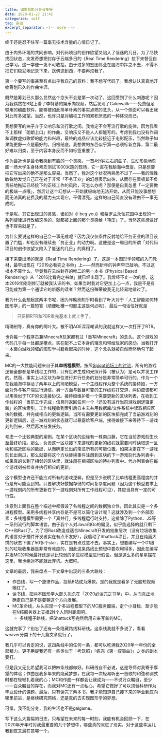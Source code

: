 ```yaml
---
title: 如果我能分身该多好
date: 2020-01-27 11:41
categories: self
tag: 杂谈
excerpt_separator: <!-- more -->
---
```


终于还是忍不住写一篇毫无技术含量的心情日记了。

由于内外环境的共同影响，对代码项目的创作欲望又陷入了低迷的几日。为了尽快找回状态，突发奇想把封存于云端多日的《Real Time Rendering》拉下来督促自己学习。这一学便一发不可收拾。由于过多的宏图伟业在脑海中挥之不去，不得不把它们稳妥地记录下来，送佛送到西，不要再烦我了。

<!-- more -->

第一个要写的事甚至有点出乎我自己的意料：我不想写代码了。我想认认真真地开始筹划已久的作曲生涯。

既然是筹划已久那么显然这个念头不会是第一次动了。这回受到了什么刺激呢？因为我偶然在B站上看了李特基的娱乐向视频，然后发现了Cakewalk——免费但足够用的编曲软件。能够被如此简单朴素的事实点燃的念头，从一个侧面可以看出我对此有多渴望。当然，也许只是对编程工作的累积厌恶的一种体现而已。

我想要写的曲子介于交响乐和流行歌之间。我肯定不会写流行歌的旋律，因为我看不上那样「朗朗上口」的作曲。交响乐又不是人人都能写的。考虑到我也没有作词和调教虚拟歌姬的能力和兴趣，最终的成品应该比较接近于电影配乐，当然路子如果能更野一点是最好的。归根结底，我想做的东西似乎第一必须标新立异，第二最好难以归类，至于内容本身反而不如标签重要了。

作为最近也是最令我感到有趣的一个灵感，一首4分钟左右的曲子，生动形象地刻画一场大学生身体素质测试1000米跑的现场，它一直在我脑海中盘旋，只是想要把它写出来的确不是那么容易。当然了，我对这个状况再熟悉不过了——我的理性敏锐地发觉自己正在对于非常「不务正业」的幻想表示向往，从而存在着极其不负责任地拖延已经接下的正经工作的风险，可怎么办呢？那便是自我怂恿「一定要做的极端一点哦」，然后让这个幻想从一开始就极端地无法开始，从而只能没事想想而无法真的花费我的精力去实现它。干得漂亮。这样的自己简直没有理由不一事无成呢。

于是呢，其它出现过的灵感，诸如对《I beg you》和紫罗兰永恒花园中出现的一系列旋律进行改编这类的，就都被上面的那个灵感给「艳压」了。当然这些想做好也不容易就是了。

为什么要说这样的自己会一事无成呢？因为我仅仅条件反射地给不务正业的项目设置了门槛，却也没有继续去「务正业」的动力啊。这便是这一周目的所谓「对代码项目的创作欲望又陷入了低迷的几日」的真相了。

接下来要出场的就是《Real Time Rendering》了。这是一本图形学领域的入门教材，最早出现在「2019必看完之书单」上——然而新年的钟声早已敲响。不过这根本不算什么，毕竟我在云端封存的唯二的另一本书《Physical Based Rendering》从「2016比看完之书单」就已经出现了。我曾经不止一次的想，这本2016年刚刚修订就被我认识的书，如果当时我对它更加上心一点，我是不是有可能成为第一个通读它的新版的读者？然而这份殊荣被我无比轻易地错过了。

我为什么会想起这两本书呢，因为昨晚刷知乎时看到了叶大对于「人工智能如何转图形学」的一篇短答（顺便吐槽一句题主这是何必呢），最后一句话恰好就是

> 只要把RTR和PBR看完基本上就上手了。

精确制导，真有你的啊叶大。被不明AOE深深嘲讽的我就这样又一次打开了RTR。

也许每一个程序员兼Minecraft玩家都有过「重写Minecraft」的念头。这个游戏的代码几乎每一处都是槽点，实在配不上它本身的理念和带给玩家的感动。当我打开一本面向游戏领域的图形学书籍看起来的时候，这个念头就被自然而然地勾了起来。

MC的一大性能问题来自于其**单线程模型**。按照[Spigot论坛上的讨论][1]，所有的游戏逻辑全部都是单线程工作的，只有世界生成和光照计算（被认为）是可以并发工作的。然而，事实上以区块为单位进行并行任务的划分是非常简单可行的。作为一个在我脑海中存活了两年以上的简陋模型，一个主线程作为整个系统的接待娘，一方面对外与客户端进行通信，另一方面与数目可变的工作线程打交道，两边应该都可以用类似于TCP的长连接协议。接待娘维护着一个需要更新的区块列表，在收到工作线程的「当前工作完成」信息时返回任何一个「还没有进行当前游戏刻逻辑更新」的区块索引，工作线程收到索引后自主去共用数据库/文件系统中读取相应区块的数据，并完成相应的更新逻辑。当所有需要更新的区块都完成了当前游戏刻的更新逻辑后，这一游戏刻的状态就可以暴露给客户端，接待娘接下来等待下一游戏刻的到来，然后再次分发任务。

考虑一个比较典型的案例。在某个区块的边缘有一株南瓜藤，它在当前游戏刻生长至最终阶段。那么，负责这一区块接下来游戏刻更新的线程就需要同时读取这一区块和临近区块的数据，从而确定长出的南瓜所有的可能位置。如果决定在下一游戏刻长出南瓜，那么就要将这个方块替换事件注册到区块的下一游戏刻代办列表中。如果真的长到了相邻的区块里，就注册在相邻区块的待办列表中。代办列表会在每个游戏刻被检查并执行相应的更新。

这个模型也许还不能应对所有的游戏逻辑，但是至少说明了比单线程更高程度的并行是有可能达到的。只要解决好数据存储的时间复杂度问题（因为这个模型要求上一游戏刻内的所有更新在下一游戏刻对所有工作线程可见），其应当具有一定的可行性。

[1]: https://www.spigotmc.org/threads/to-what-extent-is-minecraft-multi-threaded.376015/

注意到上面我在整个描述中都假设了各线程之间的数据独立性，因此其实是一个多进程模型。采用多线程共享内存是不是可以简化设计呢？这就涉及到一个外部因素：多线程模型需要一个「真并行」多线程运行时支持，这排除了Python、JS等一系列流行的脚本语言。由于我个人对Java和Go的偏见，似乎能选择的就只剩下C++和Rust了。为了将Rust改造成适合Minecraft开发的抽象层次（没有垃圾收集的语言对于插件开发者实在有点不友好），我启动了Shattuck项目，并且在纯画大饼的状态下骗了50多个star，实在是有点过意不去。事实上，想要编写一个G1级别的垃圾收集器是非常有难度的，因此这条路线比预想中要坎坷得多，因此在编写并发MC的时候最好还是以比较弱的多进程模型进行假设。但是这么多的星星摆在这里，我也绝对不能就此弃坑。大概吧。

文章的最后，我来盘点一下文章中出现的三条大路线：
* 作曲线，写一个旋律作品，投稿B站成为爆款。是的我就是看多了无脑短视频眼红了。
* 读书线，把两本图形学大部头扼杀在「2020必读完之书单」中，从而真正地确定自己是不是要朝这个方向发展。
* MC革命线，从头实现一个多进程模型下的MC服务器端，定个小目标，至少能在N核服务器上支撑2N个人同时跑图吧。
    * 多线程子路线，把Shattuck写完然后用它来写新的MC。

这就完事了？别忘了还有一条隐藏路线科研线。这条线我就不多说了，看看weaver分类下的十几篇文章就行了。

我几乎可以肯定的说，这四条线中的任何一条，都可以吃满我2020年一年份的全部精力。更不用提我还有一些类似于「考驾照」「练完《第一叙事曲》」之类的副本要打。

但是我又无比希望我可以把四条线都做好。科研线自不必说，这是导师对我寄予厚望的体验；作曲是我多年来的隐藏梦想，在我每一次轻易听出一首歌的和弦和调式时都在轻轻扎着我的心；MC和作曲一样都会让我成为——不说万众瞩目，至少——百众瞩目的存在，而我对MC还有一点私心，希望它做好了可以顶替科研作为毕业设计的课题。最后，只有读完了两本书，我才能知道自己接下来的学业到底向哪里前进，是继续研究网络，还是真的去实现图形学的梦想。

可惜，我不能分身，我的生活也不是galgame。

写下这么大篇幅的日志，只希望在未来的每一时刻，我能有机会回顾一下，在2020年开年时对我最重要的几个梦想中，哪些真的照进了现实，对于这些幸运儿我到底又最在意哪一个。